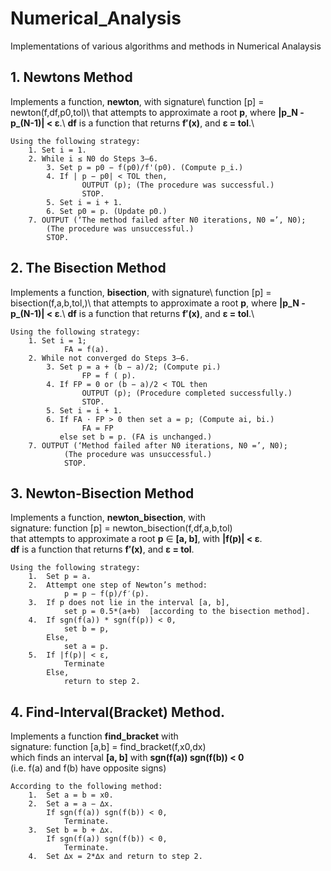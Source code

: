 # Numerical_Analysis
Implementations of various algorithms and methods in Numerical Analaysis

## 1. Newtons Method
   Implements a function, **newton**, with signature\\
   function [p] = newton(f,df,p0,tol)\\
   that attempts to approximate a root **p**, where **|p_N - p_(N-1)| < ε**.\\
   **df** is a function that returns **f′(x)**, and **ε = tol**.\\

    Using the following strategy:   
        1. Set i = 1.
        2. While i ≤ N0 do Steps 3–6.
            3. Set p = p0 − f(p0)/f'(p0). (Compute p_i.)
            4. If | p − p0| < TOL then,
                    OUTPUT (p); (The procedure was successful.)
                    STOP.
            5. Set i = i + 1.
            6. Set p0 = p. (Update p0.)
        7. OUTPUT (‘The method failed after N0 iterations, N0 =’, N0);
            (The procedure was unsuccessful.)
            STOP.

## 2. The Bisection Method
   Implements a function, **bisection**, with signature\\
   function [p] = bisection(f,a,b,tol,)\\
   that attempts to approximate a root **p**, where **|p_N - p_(N-1)| < ε**.\\
   **df** is a function that returns **f′(x)**, and **ε = tol**.\\

    Using the following strategy:   
        1. Set i = 1; 
                FA = f(a).
        2. While not converged do Steps 3–6.
            3. Set p = a + (b − a)/2; (Compute pi.)
                    FP = f ( p).
            4. If FP = 0 or (b − a)/2 < TOL then
                    OUTPUT (p); (Procedure completed successfully.)
                    STOP.
            5. Set i = i + 1.
            6. If FA · FP > 0 then set a = p; (Compute ai, bi.)
                    FA = FP
               else set b = p. (FA is unchanged.)
        7. OUTPUT (‘Method failed after N0 iterations, N0 =’, N0);
                (The procedure was unsuccessful.)
                STOP.

## 3. Newton-Bisection Method
   Implements a function, **newton_bisection**, with  
   signature: function [p] = newton_bisection(f,df,a,b,tol)  
   that attempts to approximate a root **p** ∈ **[a, b]**, with **|f(p)| < ε**.  
   **df** is a function that returns **f′(x)**, and **ε = tol**.  

    Using the following strategy:   
        1.  Set p = a.
        2.  Attempt one step of Newton’s method:
                p = p − f(p)/f′(p).
        3.  If p does not lie in the interval [a, b], 
                set p = 0.5*(a+b)  [according to the bisection method].
        4.  If sgn(f(a)) * sgn(f(p)) < 0, 
                set b = p,
            Else,
                set a = p.
        5.  If |f(p)| < ε,
                Terminate
            Else,
                return to step 2.

## 4. Find-Interval(Bracket) Method.
   Implements a function **find_bracket** with   
   signature: function [a,b] = find_bracket(f,x0,dx)  
   which  finds  an  interval  **[a, b]**  with  **sgn(f(a)) sgn(f(b)) < 0**  
   (i.e. f(a)  and f(b)  have opposite signs)  

    According to the following method:
        1.  Set a = b = x0.
        2.  Set a = a − ∆x.
            If sgn(f(a)) sgn(f(b)) < 0,
                Terminate.
        3.  Set b = b + ∆x.
            If sgn(f(a)) sgn(f(b)) < 0,
                Terminate.
        4.  Set ∆x = 2*∆x and return to step 2.
